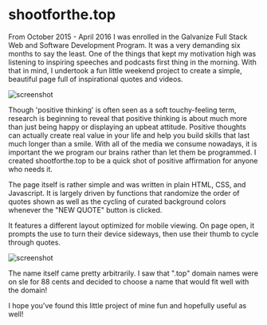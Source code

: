 shootforthe.top
========
From October 2015 - April 2016 I was enrolled in the Galvanize Full Stack Web and Software Development Program. It was a very demanding six months to say the least. One of the things that kept my motivation high was listening to inspiring speeches and podcasts first thing in the morning. With that in mind, I undertook a fun little weekend project to create a simple, beautiful page full of inspirational quotes and videos.

![screenshot](http://i.imgur.com/t6DBETu.jpg)

Though 'positive thinking' is often seen as a soft touchy-feeling term, research is beginning to reveal that positive thinking is about much more than just being happy or displaying an upbeat attitude. Positive thoughts can actually create real value in your life and help you build skills that last much longer than a smile. With all of the media we consume nowadays, it is important the we program our brains rather than let them be programmed. I created shootforthe.top to be a quick shot of positive affirmation for anyone who needs it. 

The page itself is rather simple and was written in plain HTML, CSS, and Javascript. It is largely driven by functions that randomize the order of quotes shown as well as the cycling of curated background colors whenever the "NEW QUOTE" button is clicked.

It features a different layout optimized for mobile viewing. On page open, it prompts the use to turn their device sideways, then use their thumb to cycle through quotes. 

![screenshot](http://i.imgur.com/wsfUVIh.png)

The name itself came pretty arbitrarily. I saw that ".top" domain names were on sle for 88 cents and decided to choose a name that would fit well with the domain!

I hope you've found this little project of mine fun and hopefully useful as well! 
